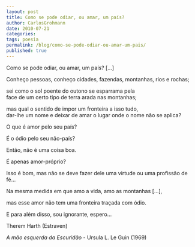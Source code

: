 ```yaml
---
layout: post
title: Como se pode odiar, ou amar, um país?
author: CarlosGrohmann
date: 2010-07-21
categories: 
tags: poesia
permalink: /blog/como-se-pode-odiar-ou-amar-um-pais/
published: true
---
```



Como se pode odiar, ou amar, um país? [...]  

Conheço pessoas, conheço cidades, fazendas, montanhas, rios e rochas;  

sei como o sol poente do outono se esparrama pela  
face de um certo tipo de terra arada nas montanhas;  

mas qual o sentido de impor um fronteira a isso tudo,  
dar-lhe um nome e deixar de amar o lugar onde o nome não se aplica?  

O que é amor pelo seu país?  

É o ódio pelo seu não-país?  

Então, não é uma coisa boa.  

É apenas amor-próprio?  

Isso é bom, mas não se deve fazer dele uma virtude ou uma profissão de fé...  

Na mesma medida em que amo a vida, amo as montanhas [...],  

mas esse amor não tem uma fronteira traçada com ódio.  

E para além disso, sou ignorante, espero...



Therem Harth (Estraven)  

  

_A mão esquerda da Escuridão_ \- Ursula L. Le Guin (1969)
